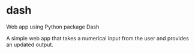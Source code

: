 # dash
Web app using Python package Dash

A simple web app that takes a numerical input from the user and provides an updated output.
